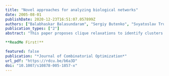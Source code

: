 ```yaml
---
title: "Novel approaches for analyzing biological networks"
date: 2005-08-01
publishDate: 2020-12-23T16:51:07.057899Z
authors: ["Balabhaskar Balasundaram", "Sergiy Butenko", "Svyatoslav Trukhanov"]
publication_types: ["2"]
abstract: "This paper proposes clique relaxations to identify clusters in biological networks. In particular, the maximum $n$-clique and maximum $n$-club problems on an arbitrary graph are introduced and their recognition versions are shown to be NP-complete. In addition, integer programming formulations are proposed and the results of sample numerical experiments performed on biological networks are reported."

**ReadMe First!**

featured: false
publication: "*Journal of Combinatorial Optimization*"
url_pdf: "https://rdcu.be/b6a3D"
doi: "10.1007/s10878-005-1857-x"
---
```

